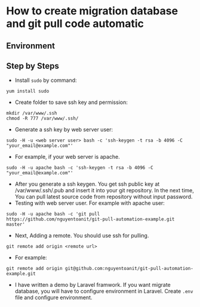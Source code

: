 # How to create migration database and git pull code automatic
## Environment


## Step by Steps
- Install ```sudo``` by command:
```
yum install sudo
```
- Create folder to save ssh key and permission:
```
mkdir /var/www/.ssh
chmod -R 777 /var/www/.ssh/
```
- Generate a ssh key by web server user:
```
sudo -H -u <web server user> bash -c 'ssh-keygen -t rsa -b 4096 -C "your_email@example.com"'
```
- For example, if your web server is apache.
```
sudo -H -u apache bash -c 'ssh-keygen -t rsa -b 4096 -C "your_email@example.com"'
```
- After you generate a ssh keygen. You get ssh public key at /var/www/.ssh/<file-name>.pub and insert it into your git repository. In the next time, You can pull latest source code from repository without input password.
- Testing with web server user. For example with apache user:
```
sudo -H -u apache bash -c 'git pull https://github.com/nguyentoanit/git-pull-automation-example.git master'
```
- Next, Adding a remote. You should use ssh for pulling.
```
git remote add origin <remote url>
```
- For example:
```
git remote add origin git@github.com:nguyentoanit/git-pull-automation-example.git
```
- I have written a demo by Laravel framwork. If you want migrate database, you will have to configure environment in Laravel. Create ```.env``` file and configure environment.
